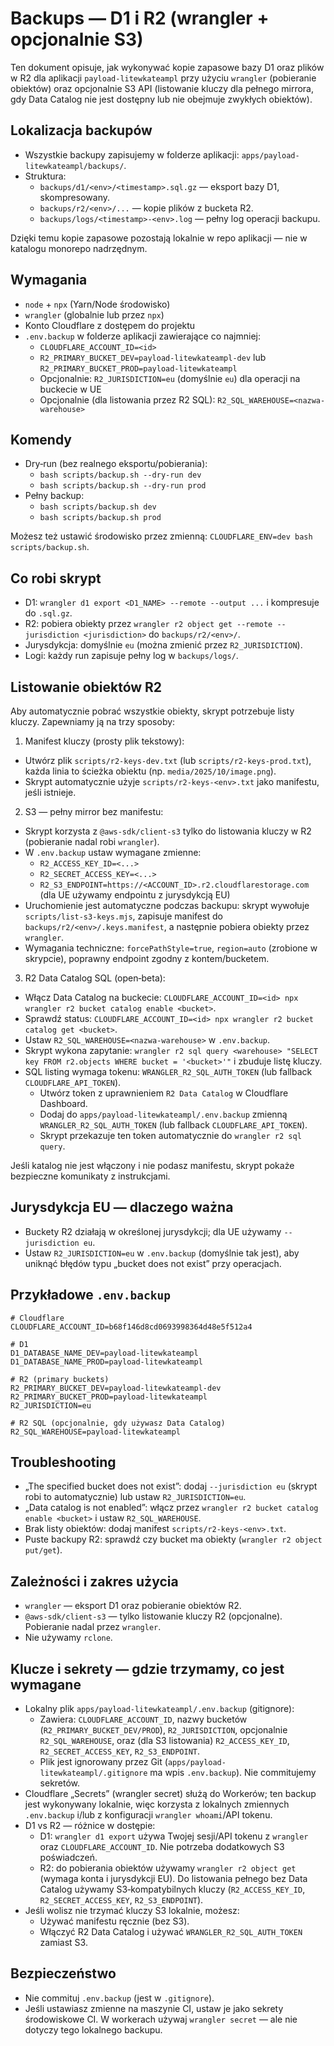 # Backups — D1 i R2 (wrangler + opcjonalnie S3)

Ten dokument opisuje, jak wykonywać kopie zapasowe bazy D1 oraz plików w R2 dla aplikacji `payload-litewkateampl` przy użyciu `wrangler` (pobieranie obiektów) oraz opcjonalnie S3 API (listowanie kluczy dla pełnego mirrora, gdy Data Catalog nie jest dostępny lub nie obejmuje zwykłych obiektów).

## Lokalizacja backupów

- Wszystkie backupy zapisujemy w folderze aplikacji: `apps/payload-litewkateampl/backups/`.
- Struktura:
  - `backups/d1/<env>/<timestamp>.sql.gz` — eksport bazy D1, skompresowany.
  - `backups/r2/<env>/...` — kopie plików z bucketa R2.
  - `backups/logs/<timestamp>-<env>.log` — pełny log operacji backupu.

Dzięki temu kopie zapasowe pozostają lokalnie w repo aplikacji — nie w katalogu monorepo nadrzędnym.

## Wymagania

- `node` + `npx` (Yarn/Node środowisko)
- `wrangler` (globalnie lub przez `npx`)
- Konto Cloudflare z dostępem do projektu
- `.env.backup` w folderze aplikacji zawierające co najmniej:
  - `CLOUDFLARE_ACCOUNT_ID=<id>`
  - `R2_PRIMARY_BUCKET_DEV=payload-litewkateampl-dev` lub `R2_PRIMARY_BUCKET_PROD=payload-litewkateampl`
  - Opcjonalnie: `R2_JURISDICTION=eu` (domyślnie `eu`) dla operacji na buckecie w UE
  - Opcjonalnie (dla listowania przez R2 SQL): `R2_SQL_WAREHOUSE=<nazwa-warehouse>`

## Komendy

- Dry‑run (bez realnego eksportu/pobierania):
  - `bash scripts/backup.sh --dry-run dev`
  - `bash scripts/backup.sh --dry-run prod`
- Pełny backup:
  - `bash scripts/backup.sh dev`
  - `bash scripts/backup.sh prod`

Możesz też ustawić środowisko przez zmienną: `CLOUDFLARE_ENV=dev bash scripts/backup.sh`.

## Co robi skrypt

- D1: `wrangler d1 export <D1_NAME> --remote --output ...` i kompresuje do `.sql.gz`.
- R2: pobiera obiekty przez `wrangler r2 object get --remote --jurisdiction <jurisdiction>` do `backups/r2/<env>/`.
- Jurysdykcja: domyślnie `eu` (można zmienić przez `R2_JURISDICTION`).
- Logi: każdy run zapisuje pełny log w `backups/logs/`.

## Listowanie obiektów R2

Aby automatycznie pobrać wszystkie obiekty, skrypt potrzebuje listy kluczy. Zapewniamy ją na trzy sposoby:

1) Manifest kluczy (prosty plik tekstowy):
- Utwórz plik `scripts/r2-keys-dev.txt` (lub `scripts/r2-keys-prod.txt`), każda linia to ścieżka obiektu (np. `media/2025/10/image.png`).
- Skrypt automatycznie użyje `scripts/r2-keys-<env>.txt` jako manifestu, jeśli istnieje.

2) S3 — pełny mirror bez manifestu:
- Skrypt korzysta z `@aws-sdk/client-s3` tylko do listowania kluczy w R2 (pobieranie nadal robi `wrangler`).
- W `.env.backup` ustaw wymagane zmienne:
  - `R2_ACCESS_KEY_ID=<...>`
  - `R2_SECRET_ACCESS_KEY=<...>`
  - `R2_S3_ENDPOINT=https://<ACCOUNT_ID>.r2.cloudflarestorage.com` (dla UE używamy endpointu z jurysdykcją EU)
- Uruchomienie jest automatyczne podczas backupu: skrypt wywołuje `scripts/list-s3-keys.mjs`, zapisuje manifest do `backups/r2/<env>/.keys.manifest`, a następnie pobiera obiekty przez `wrangler`.
- Wymagania techniczne: `forcePathStyle=true`, `region=auto` (zrobione w skrypcie), poprawny endpoint zgodny z kontem/bucketem.

3) R2 Data Catalog SQL (open‑beta):
- Włącz Data Catalog na buckecie: `CLOUDFLARE_ACCOUNT_ID=<id> npx wrangler r2 bucket catalog enable <bucket>`.
- Sprawdź status: `CLOUDFLARE_ACCOUNT_ID=<id> npx wrangler r2 bucket catalog get <bucket>`.
- Ustaw `R2_SQL_WAREHOUSE=<nazwa-warehouse>` w `.env.backup`.
- Skrypt wykona zapytanie: `wrangler r2 sql query <warehouse> "SELECT key FROM r2.objects WHERE bucket = '<bucket>'"` i zbuduje listę kluczy.
- SQL listing wymaga tokenu: `WRANGLER_R2_SQL_AUTH_TOKEN` (lub fallback `CLOUDFLARE_API_TOKEN`).
  - Utwórz token z uprawnieniem `R2 Data Catalog` w Cloudflare Dashboard.
  - Dodaj do `apps/payload-litewkateampl/.env.backup` zmienną `WRANGLER_R2_SQL_AUTH_TOKEN` (lub fallback `CLOUDFLARE_API_TOKEN`).
  - Skrypt przekazuje ten token automatycznie do `wrangler r2 sql query`.

Jeśli katalog nie jest włączony i nie podasz manifestu, skrypt pokaże bezpieczne komunikaty z instrukcjami.

## Jurysdykcja EU — dlaczego ważna

- Buckety R2 działają w określonej jurysdykcji; dla UE używamy `--jurisdiction eu`.
- Ustaw `R2_JURISDICTION=eu` w `.env.backup` (domyślnie tak jest), aby uniknąć błędów typu „bucket does not exist” przy operacjach.

## Przykładowe `.env.backup`

```
# Cloudflare
CLOUDFLARE_ACCOUNT_ID=b68f146d8cd0693998364d48e5f512a4

# D1
D1_DATABASE_NAME_DEV=payload-litewkateampl
D1_DATABASE_NAME_PROD=payload-litewkateampl

# R2 (primary buckets)
R2_PRIMARY_BUCKET_DEV=payload-litewkateampl-dev
R2_PRIMARY_BUCKET_PROD=payload-litewkateampl
R2_JURISDICTION=eu

# R2 SQL (opcjonalnie, gdy używasz Data Catalog)
R2_SQL_WAREHOUSE=payload-litewkateampl
```

## Troubleshooting

- „The specified bucket does not exist”: dodaj `--jurisdiction eu` (skrypt robi to automatycznie) lub ustaw `R2_JURISDICTION=eu`.
- „Data catalog is not enabled”: włącz przez `wrangler r2 bucket catalog enable <bucket>` i ustaw `R2_SQL_WAREHOUSE`.
- Brak listy obiektów: dodaj manifest `scripts/r2-keys-<env>.txt`.
- Puste backupy R2: sprawdź czy bucket ma obiekty (`wrangler r2 object put/get`).

## Zależności i zakres użycia

- `wrangler` — eksport D1 oraz pobieranie obiektów R2.
- `@aws-sdk/client-s3` — tylko listowanie kluczy R2 (opcjonalne). Pobieranie nadal przez `wrangler`.
- Nie używamy `rclone`.

## Klucze i sekrety — gdzie trzymamy, co jest wymagane

- Lokalny plik `apps/payload-litewkateampl/.env.backup` (gitignore):
  - Zawiera: `CLOUDFLARE_ACCOUNT_ID`, nazwy bucketów (`R2_PRIMARY_BUCKET_DEV/PROD`), `R2_JURISDICTION`, opcjonalnie `R2_SQL_WAREHOUSE`, oraz (dla S3 listowania) `R2_ACCESS_KEY_ID`, `R2_SECRET_ACCESS_KEY`, `R2_S3_ENDPOINT`.
  - Plik jest ignorowany przez Git (`apps/payload-litewkateampl/.gitignore` ma wpis `.env.backup`). Nie commitujemy sekretów.
- Cloudflare „Secrets” (wrangler secret) służą do Workerów; ten backup jest wykonywany lokalnie, więc korzysta z lokalnych zmiennych `.env.backup` i/lub z konfiguracji `wrangler whoami`/API tokenu.
- D1 vs R2 — różnice w dostępie:
  - D1: `wrangler d1 export` używa Twojej sesji/API tokenu z `wrangler` oraz `CLOUDFLARE_ACCOUNT_ID`. Nie potrzeba dodatkowych S3 poświadczeń.
  - R2: do pobierania obiektów używamy `wrangler r2 object get` (wymaga konta i jurysdykcji EU). Do listowania pełnego bez Data Catalog używamy S3‑kompatybilnych kluczy (`R2_ACCESS_KEY_ID`, `R2_SECRET_ACCESS_KEY`, `R2_S3_ENDPOINT`).
- Jeśli wolisz nie trzymać kluczy S3 lokalnie, możesz:
  - Używać manifestu ręcznie (bez S3).
  - Włączyć R2 Data Catalog i używać `WRANGLER_R2_SQL_AUTH_TOKEN` zamiast S3.

## Bezpieczeństwo

- Nie commituj `.env.backup` (jest w `.gitignore`).
- Jeśli ustawiasz zmienne na maszynie CI, ustaw je jako sekrety środowiskowe CI. W workerach używaj `wrangler secret` — ale nie dotyczy tego lokalnego backupu.